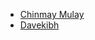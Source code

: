 <!--
    Guidelines:
        1. Do not delete anyone's name from this list
        2. Follow alphabetic order
        3. Use the given template below to add your name:
           - [Your Name](https://github.com/<Your-Username>)
-->

- [Chinmay Mulay](https://github.com/cmulay)
- [Davekibh](https://github.com/Davekibh)